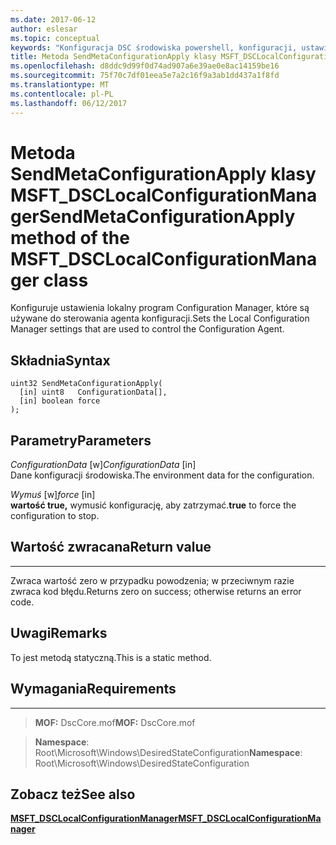```yaml
---
ms.date: 2017-06-12
author: eslesar
ms.topic: conceptual
keywords: "Konfiguracja DSC środowiska powershell, konfiguracji, ustawienia"
title: Metoda SendMetaConfigurationApply klasy MSFT_DSCLocalConfigurationManager
ms.openlocfilehash: d8ddc9d99f0d74ad907a6e39ae0e8ac14159be16
ms.sourcegitcommit: 75f70c7df01eea5e7a2c16f9a3ab1dd437a1f8fd
ms.translationtype: MT
ms.contentlocale: pl-PL
ms.lasthandoff: 06/12/2017
---
```

# <a name="sendmetaconfigurationapply-method-of-the-msftdsclocalconfigurationmanager-class"></a><span data-ttu-id="7866d-103">Metoda SendMetaConfigurationApply klasy MSFT_DSCLocalConfigurationManager</span><span class="sxs-lookup"><span data-stu-id="7866d-103">SendMetaConfigurationApply method of the MSFT_DSCLocalConfigurationManager class</span></span>

<span data-ttu-id="7866d-104">Konfiguruje ustawienia lokalny program Configuration Manager, które są używane do sterowania agenta konfiguracji.</span><span class="sxs-lookup"><span data-stu-id="7866d-104">Sets the Local Configuration Manager settings that are used to control the Configuration Agent.</span></span>

<a name="syntax"></a><span data-ttu-id="7866d-105">Składnia</span><span class="sxs-lookup"><span data-stu-id="7866d-105">Syntax</span></span>
------

```mof
uint32 SendMetaConfigurationApply(
  [in] uint8   ConfigurationData[],
  [in] boolean force
);
```

<a name="parameters"></a><span data-ttu-id="7866d-106">Parametry</span><span class="sxs-lookup"><span data-stu-id="7866d-106">Parameters</span></span>
----------

<span data-ttu-id="7866d-107">*ConfigurationData* \[w\]</span><span class="sxs-lookup"><span data-stu-id="7866d-107">*ConfigurationData* \[in\]</span></span>  
<span data-ttu-id="7866d-108">Dane konfiguracji środowiska.</span><span class="sxs-lookup"><span data-stu-id="7866d-108">The environment data for the configuration.</span></span>

<span data-ttu-id="7866d-109">*Wymuś* \[w\]</span><span class="sxs-lookup"><span data-stu-id="7866d-109">*force* \[in\]</span></span>  
<span data-ttu-id="7866d-110">**wartość true,** wymusić konfigurację, aby zatrzymać.</span><span class="sxs-lookup"><span data-stu-id="7866d-110">**true** to force the configuration to stop.</span></span>

## <a name="return-value"></a><span data-ttu-id="7866d-111">Wartość zwracana</span><span class="sxs-lookup"><span data-stu-id="7866d-111">Return value</span></span>
------------

<span data-ttu-id="7866d-112">Zwraca wartość zero w przypadku powodzenia; w przeciwnym razie zwraca kod błędu.</span><span class="sxs-lookup"><span data-stu-id="7866d-112">Returns zero on success; otherwise returns an error code.</span></span>

## <a name="remarks"></a><span data-ttu-id="7866d-113">Uwagi</span><span class="sxs-lookup"><span data-stu-id="7866d-113">Remarks</span></span>

<span data-ttu-id="7866d-114">To jest metodą statyczną.</span><span class="sxs-lookup"><span data-stu-id="7866d-114">This is a static method.</span></span>

## <a name="requirements"></a><span data-ttu-id="7866d-115">Wymagania</span><span class="sxs-lookup"><span data-stu-id="7866d-115">Requirements</span></span>
------------
><span data-ttu-id="7866d-116">**MOF:** DscCore.mof</span><span class="sxs-lookup"><span data-stu-id="7866d-116">**MOF:** DscCore.mof</span></span>

><span data-ttu-id="7866d-117">**Namespace**: Root\Microsoft\Windows\DesiredStateConfiguration</span><span class="sxs-lookup"><span data-stu-id="7866d-117">**Namespace**: Root\Microsoft\Windows\DesiredStateConfiguration</span></span>


## <a name="see-also"></a><span data-ttu-id="7866d-118">Zobacz też</span><span class="sxs-lookup"><span data-stu-id="7866d-118">See also</span></span>


[<span data-ttu-id="7866d-119">**MSFT_DSCLocalConfigurationManager**</span><span class="sxs-lookup"><span data-stu-id="7866d-119">**MSFT_DSCLocalConfigurationManager**</span></span>](msft-dsclocalconfigurationmanager.md)


 

 



